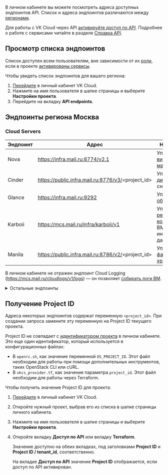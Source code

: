 В личном кабинете вы можете посмотреть адреса доступных эндпоинтов API. Список и адреса эндпоинтов различаются между [регионами](/ru/base/account/concepts/regions).

Для работы с VK Cloud через API [активируйте доступ по API](../enable-api). Подробнее о работе с сервисами читайте в разделе [Справка API](/ru/additionals/api).

## Просмотр списка эндпоинтов

Список доступен всем пользователям, вне зависимости от их [роли](/ru/base/account/concepts/rolesandpermissions), если в проекте [активированы сервисы](/ru/tools-for-using-services/account/service-management/activation).

Чтобы увидеть список эндпоинтов для вашего региона:

1. [Перейдите](https://msk.cloud.vk.com/app/) в личный кабинет VK Cloud.
1. Нажмите на имя пользователя в шапке страницы и выберите **Настройки проекта**.
1. Перейдите на вкладку **API endpoints**.

## Эндпоинты региона Москва

### Cloud Servers

| Эндпоинт                            | Адрес                   | Назначение |
|-------------------------------------|-------------------------|-----------------|
| Nova              | https://infra.mail.ru:8774/v2.1                     | Управление [виртуальными машинами](/ru/base/iaas/instructions/vm) |
| Cinder            | https://public.infra.mail.ru:8776/v3/<project_id>   | Управление [дисками](/ru/base/iaas/instructions/vm-volumes) и их снимками |
| Glance            | https://infra.mail.ru:9292                          | Управление [образами ВМ](/ru/base/iaas/instructions/vm-images) |
| Karboii           | https://mcs.mail.ru/infra/karboii/v1                | Управление [резервным копированием](/ru/additionals/api/backup-api) ВМ и инстансов баз данных |
| Manila            | https://public.infra.mail.ru:8786/v2/<project_id>   | Управление [файловыми хранилищами](/ru/base/iaas/instructions/fs-manage) |

<info>

В личном кабинете не отражен эндпоинт Cloud Logging (https://mcs.mail.ru/cloudlogs/v1/logs) — он позволяет [собирать логи ВМ](/ru/additionals/api/logging).

</info>

<details><summary>Остальные эндпоинты</summary>

### Cloud Containers

| Эндпоинт                            | Адрес                   | Назначение |
|-------------------------------------|-------------------------|-----------------|
| Magnum            | https://infra.mail.ru:9511/v1                       | Управление контейнерами [Cloud Containers](/ru/base/k8s) |
| Magnum-addons     | https://mcs.mail.ru/infra/container/addons          | Управление [аддонами](/ru/base/k8s/operations/addons) сервиса Cloud Containers |

### Cloud Networks

| Эндпоинт                            | Адрес                   | Назначение |
|-------------------------------------|-------------------------|-----------------|
| Neutron           | https://infra.mail.ru:9696                          | Управление всеми объектами [сетевой инфраструктуры](/ru/networks/vnet), кроме публичных DNS-зон и балансировщиков нагрузки |
| Octavia           | https://public.infra.mail.ru:9876                   | Управление [балансировщиками нагрузки](/ru/networks/vnet/operations/manage-lb) |
| Publicdns         | https://mcs.mail.ru/public-dns                      | Управление публичными [DNS-зонами](/ru/networks/dns/publicdns) |

### Cloud Big Data

| Эндпоинт                            | Адрес                   | Назначение |
|-------------------------------------|-------------------------|-----------------|
| Sahara            | https://infra.mail.ru:8386/v1.1/<project_id>        | Управление кластерами [больших данных](/ru/additionals/api/bigdata-api) |

### Cloud Databases

| Эндпоинт                            | Адрес                   | Назначение |
|-------------------------------------|-------------------------|-----------------|
| Trove             | https://infra.mail.ru:8779/v1.0/<project_id>        | Управление [базами данных](/ru/dbs/dbaas) |

### Cloud Storage

| Эндпоинт                            | Адрес                            | Назначение |
|-------------------------------------|----------------------------------| -----------------|
| Домен S3                            | https://hb.ru-msk.vkcs.cloud/    | Управление [Cloud Storage](/ru/additionals/api/s3-rest-api) |

### AI API

| Эндпоинт                              | Адрес                     | Назначение |
|---------------------------------------|---------------------------| -----------------|
| Vision для распознавания изображений и видео | https://smarty.mail.ru/   | [Распознавание объектов](/ru/additionals/api/vision-api) |

### Очереди сообщений

| Эндпоинт                            | Адрес                            | Назначение |
|-------------------------------------|----------------------------------|-----------------|
| Cloud Queues | https://sqs.mcs.mail.ru | Управление [очередями сообщений](/ru/additionals/api/cloud-queues-api) |

### Эндпоинты, не привязанные к сервисам

| Эндпоинт                            | Адрес                   | Назначение |
|-------------------------------------|-------------------------|-----------------|
| Audit             | https://mcs.mail.ru/auditlogs/v1/<project_id>       | Сбор статистики действий пользователей в проекте |
| Barbican          | https://public.infra.mail.ru:9311                   | Защищенное хранение секретов (SSH-ключей, токенов Keystone, сертификатов TLS) |
| Gnocchi           | https://infra.mail.ru:8041                          | Сбор метрик ВМ (примеры метрик: объем ресурсов, доступный инстансу, использование ресурсов инстансом) |
| Keystone          | https://infra.mail.ru:35357/v3/                     | Управление пользователями проекта, авторизация пользователей на основе [токенов](../case-keystone-token) |
| Quota-manager     | https://mcs.mail.ru/quota-manager                   | Просмотр [квот](/ru/base/account/concepts/quotasandlimits) проекта |
| Heat              | https://infra.mail.ru:8004/v1/<project_id>          | Оркестрация облачных сервисов (эндпоинт устарел) |

</details>

## Получение Project ID

Адреса некоторых эндпоинтов содержат переменную `<project_id>`. При создании запроса замените эту переменную на Project ID текущего проекта.

Project ID не совпадает с [идентификатором проекта](/ru/tools-for-using-services/account/service-management/project-settings/manage#poluchenie_identifikatora_proekta) в личном кабинете. Это еще один идентификатор, который используется в конфигурационных файлах:

- В `openrc.sh`, как значение переменной `OS_PROJECT_ID`. Этот файл необходим для работы при помощи дополнительных инструментов, таких OpenStack CLI или cURL.
- В `vkcs_provider.tf`, как значение параметра `project_id`. Этот файл необходим для работы через Terraform.

Чтобы получить значение Project ID для проекта:

1. [Перейдите](https://msk.cloud.vk.com/app/) в личный кабинет VK Cloud.
1. Откройте нужный проект, выбрав его из списка в шапке страницы личного кабинета.
1. Нажмите на имя пользователя в шапке страницы и выберите **Настройки проекта**.
1. Откройте вкладку **Доступ по API** или вкладку **Terraform**.

    Значение доступно на обеих вкладках, под заголовками **Project ID** и **Project ID / tenant_id**, соответственно.

    <info>

    На вкладке **Доступ по API** значение **Project ID** отображается, если доступ по API активирован.

    </info>
